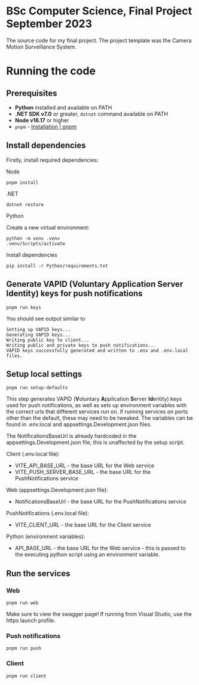 # BSc Computer Science, Final Project September 2023

The source code for my final project. The project template was the Camera Motion Surveillance System.

# Running the code

## Prerequisites
* **Python** installed and available on PATH
* **.NET SDK v7.0** or greater, `dotnet` command available on PATH
* **Node v16.17** or higher
* `pnpm` - [Installation | pnpm](https://pnpm.io/installation)


## Install dependencies
Firstly, install required dependencies:

Node
```
pnpm install
```

.NET
```
dotnet restore
```

Python

Create a new virtual environment:
```
python -m venv .venv
.venv/Scripts/activate
```

Install dependencies
```
pip install -r Python/requirements.txt
```

## Generate VAPID (**V**oluntary **A**pplication **S**erver **Id**entity) keys for push notifications

```
pnpm run keys
```

You should see output similar to
```
Setting up VAPID keys...
Generating VAPID keys...
Writing public key to client...
Writing public and private keys to push notifications...
VAPID keys successfully generated and written to .env and .env.local files.
```

## Setup local settings
```
pnpm run setup-defaults
```

This step generates VAPID (**V**oluntary **A**pplication **S**erver **Id**entity) keys used for push notifications, as well as sets up environment variables with the correct urls that different services run on. If running services on ports other than the default, these may need to be tweaked. The variables can be found in .env.local and appsettings.Development.json files.

The NotificationsBaseUrl is already hardcoded in the appsettings.Development.json file, this is unaffected by the setup script.

Client (.env.local file):
* VITE_API_BASE_URL - the base URL for the Web service
* VITE_PUSH_SERVER_BASE_URL - the base URL for the PushNotifications service

Web (appsettings.Development.json file):
* NotificationsBaseUrl - the base URL for the PushNotifications service

PushNotifications (.env.local file):
* VITE_CLIENT_URL - the base URL for the Client service

Python (environment variables):
* API_BASE_URL - the base URL for the Web service - this is passed to the executing python script using an environment variable.

## Run the services

### Web
```
pnpm run web
```
Make sure to view the swagger page!
If running from Visual Studio, use the https launch profile.

### Push notifications

```
pnpm run push
```

### Client

```
pnpm run client
```

